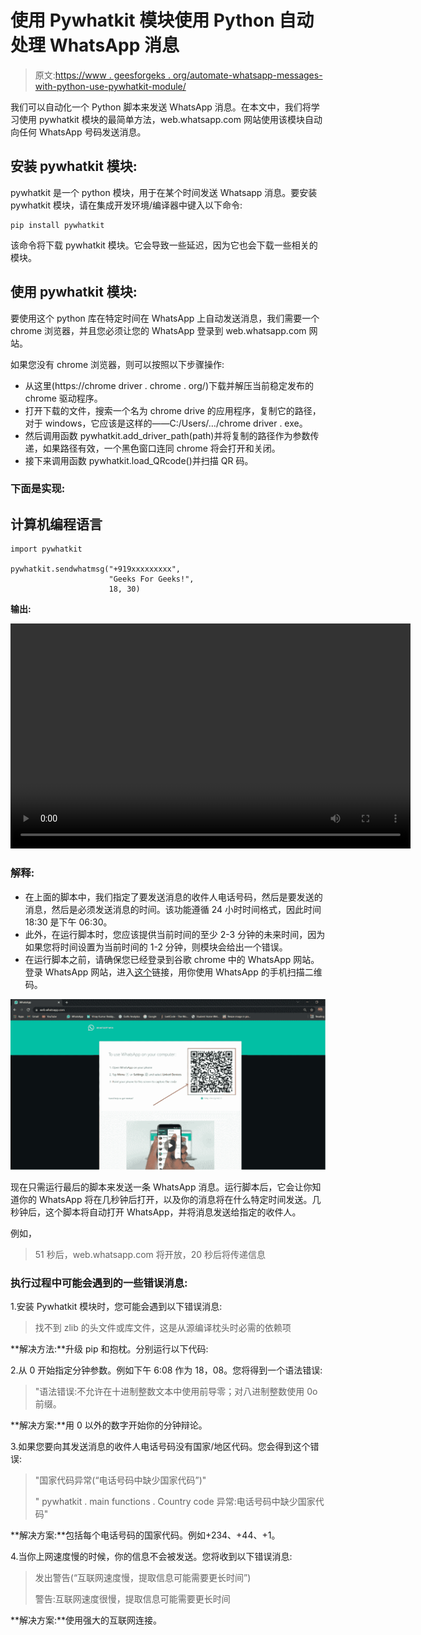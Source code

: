 # 使用 Pywhatkit 模块使用 Python 自动处理 WhatsApp 消息

> 原文:[https://www . geesforgeks . org/automate-whatsapp-messages-with-python-use-pywhatkit-module/](https://www.geeksforgeeks.org/automate-whatsapp-messages-with-python-using-pywhatkit-module/)

我们可以自动化一个 Python 脚本来发送 WhatsApp 消息。在本文中，我们将学习使用 pywhatkit 模块的最简单方法，web.whatsapp.com 网站使用该模块自动向任何 WhatsApp 号码发送消息。

## **安装 pywhatkit 模块:**

pywhatkit 是一个 python 模块，用于在某个时间发送 Whatsapp 消息。要安装 pywhatkit 模块，请在集成开发环境/编译器中键入以下命令:

```
pip install pywhatkit
```

该命令将下载 pywhatkit 模块。它会导致一些延迟，因为它也会下载一些相关的模块。

## **使用 pywhatkit 模块:**

要使用这个 python 库在特定时间在 WhatsApp 上自动发送消息，我们需要一个 chrome 浏览器，并且您必须让您的 WhatsApp 登录到 web.whatsapp.com 网站。

如果您没有 chrome 浏览器，则可以按照以下步骤操作:

*   从这里(https://chrome driver . chrome . org/)下载并解压当前稳定发布的 chrome 驱动程序。
*   打开下载的文件，搜索一个名为 chrome drive 的应用程序，复制它的路径，对于 windows，它应该是这样的——C:/Users/…/chrome driver . exe。
*   然后调用函数 pywhatkit.add_driver_path(path)并将复制的路径作为参数传递，如果路径有效，一个黑色窗口连同 chrome 将会打开和关闭。
*   接下来调用函数 pywhatkit.load_QRcode()并扫描 QR 码。

### **下面是实现:**

## 计算机编程语言

```
import pywhatkit

pywhatkit.sendwhatmsg("+919xxxxxxxxx",
                      "Geeks For Geeks!",
                      18, 30)
```

**输出:**

<video class="wp-video-shortcode" id="video-700347-1" width="640" height="360" preload="metadata" controls=""><source type="video/mp4" src="https://media.geeksforgeeks.org/wp-content/uploads/20211020132917/auto_whatapps.mp4?_=1">[https://media.geeksforgeeks.org/wp-content/uploads/20211020132917/auto_whatapps.mp4](https://media.geeksforgeeks.org/wp-content/uploads/20211020132917/auto_whatapps.mp4)</video>

### 解释:

*   在上面的脚本中，我们指定了要发送消息的收件人电话号码，然后是要发送的消息，然后是必须发送消息的时间。该功能遵循 24 小时时间格式，因此时间 18:30 是下午 06:30。
*   此外，在运行脚本时，您应该提供当前时间的至少 2-3 分钟的未来时间，因为如果您将时间设置为当前时间的 1-2 分钟，则模块会给出一个错误。
*   在运行脚本之前，请确保您已经登录到谷歌 chrome 中的 WhatsApp 网站。登录 WhatsApp 网站，进入[这个](https://web.whatsapp.com/)链接，用你使用 WhatsApp 的手机扫描二维码。

![](img/7d93533779d9d744d7e20110365ed490.png)

现在只需运行最后的脚本来发送一条 WhatsApp 消息。运行脚本后，它会让你知道你的 WhatsApp 将在几秒钟后打开，以及你的消息将在什么特定时间发送。几秒钟后，这个脚本将自动打开 WhatsApp，并将消息发送给指定的收件人。

例如，

> 51 秒后，web.whatsapp.com 将开放，20 秒后将传递信息

### 执行过程中可能会遇到的一些错误消息:

1.安装 Pywhatkit 模块时，您可能会遇到以下错误消息:

> 找不到 zlib 的头文件或库文件，这是从源编译枕头时必需的依赖项

**解决方法:**升级 pip 和抱枕。分别运行以下代码:

2.从 0 开始指定分钟参数。例如下午 6:08 作为 18，08。您将得到一个语法错误:

> "语法错误:不允许在十进制整数文本中使用前导零；对八进制整数使用 0o 前缀。

**解决方案:**用 0 以外的数字开始你的分钟辩论。

3.如果您要向其发送消息的收件人电话号码没有国家/地区代码。您会得到这个错误:

> "国家代码异常(“电话号码中缺少国家代码”)"
> 
> " pywhatkit . main functions . Country code 异常:电话号码中缺少国家代码"

**解决方案:**包括每个电话号码的国家代码。例如+234、+44、+1。

4.当你上网速度慢的时候，你的信息不会被发送。您将收到以下错误消息:

> 发出警告(“互联网速度慢，提取信息可能需要更长时间”)
> 
> 警告:互联网速度很慢，提取信息可能需要更长时间

**解决方案:**使用强大的互联网连接。